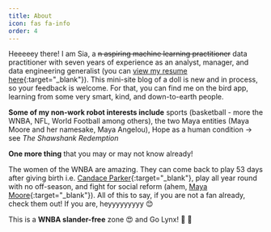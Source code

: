```yaml
---
title: About
icon: fas fa-info
order: 4
---
```



Heeeeey there! I am Sia, a ~~n aspiring machine learning practitioner~~ data practitioner with seven years of experience as an analyst, manager, and data engineering generalist (you can [view my resume here](https://siawayforward.github.io/assets/Resume_2022.pdf){:target="_blank"}). This mini-site blog of a doll is new and in process, so your feedback is welcome. For that, you can find me on the bird app, learning from some very smart, kind, and down-to-earth people.

**Some of my non-work robot interests include** sports (basketball - more the WNBA, NFL, World Football among others), the two Maya entities (Maya Moore and her namesake, Maya Angelou), Hope as a human condition -> see *The Shawshank Redemption*

**One more thing** that you may or may not know already!

The women of the WNBA are amazing. They can come back to play 53 days after giving birth i.e. [Candace Parker](https://en.wikipedia.org/wiki/Candace_Parker){:target="_blank"}, play all year round with no off-season, and fight for social reform (ahem, [Maya Moore](https://en.wikipedia.org/wiki/Maya_Moore){:target="_blank"}). All of this to say, if you are not a fan already, check them out! If you are, heyyyyyyyyy :blush:

This is a **WNBA slander-free** zone :heart_eyes: and Go Lynx! :blue_heart: :green_heart:

